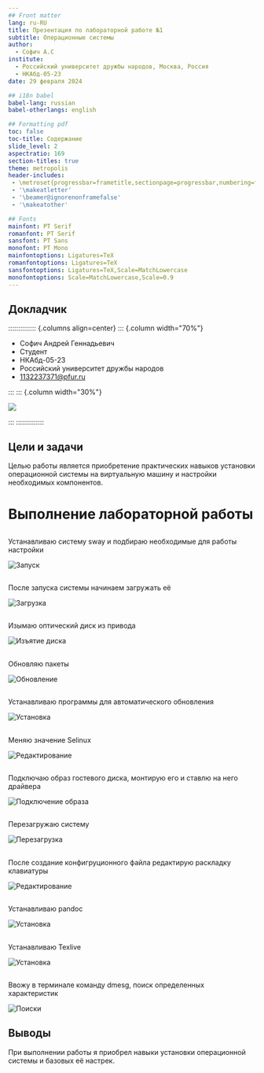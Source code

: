 ```yaml
---
## Front matter
lang: ru-RU
title: Презентация по лабораторной работе №1
subtitle: Операционные системы
author:
  - Софич А.С
institute:
  - Российский университет дружбы народов, Москва, Россия
  - НКАбд-05-23
date: 29 февраля 2024

## i18n babel
babel-lang: russian
babel-otherlangs: english

## Formatting pdf
toc: false
toc-title: Содержание
slide_level: 2
aspectratio: 169
section-titles: true
theme: metropolis
header-includes:
 - \metroset{progressbar=frametitle,sectionpage=progressbar,numbering=fraction}
 - '\makeatletter'
 - '\beamer@ignorenonframefalse'
 - '\makeatother'

## Fonts
mainfont: PT Serif
romanfont: PT Serif
sansfont: PT Sans
monofont: PT Mono
mainfontoptions: Ligatures=TeX
romanfontoptions: Ligatures=TeX
sansfontoptions: Ligatures=TeX,Scale=MatchLowercase
monofontoptions: Scale=MatchLowercase,Scale=0.9
---
```



## Докладчик

:::::::::::::: {.columns align=center}
::: {.column width="70%"}

  * Софич Андрей Геннадьевич
  * Студент
  * НКАбд-05-23
  * Российский университет дружбы народов
  * [1132237371@pfur.ru](mailto:1132237371@rudn.ru)

:::
::: {.column width="30%"}

![](./image/20.jpg)

:::
::::::::::::::


## Цели и задачи

Целью работы является приобретение практических навыков установки операционной системы на виртуальную машину и настройки необходимых компонентов.



# Выполнение лабораторной работы

## 

Устанавливаю систему sway и подбираю необходимые для работы настройки

![Запуск](image/1.png)

## 

После запуска системы начинаем загружать её 

![Загрузка](image/2.png)

## 

Изымаю оптический диск из привода

![Изъятие диска](image/3.png)

##

Обновляю пакеты 

![Обновление](image/4.png)

##

Устанавливаю программы для автоматического обновления 

![Установка](image/5.png)

##

Меняю значение Selinux

![Редактирование](image/6.png)

## 

Подключаю образ гостевого диска, монтирую его и ставлю на него драйвера

![Подключение образа](image/7.png)

##

Перезагружаю систему 

![Перезагрузка](image/8.png)

##

После создание конфигруционного файла редактирую раскладку клавиатуры

![Редактирование](image/9.png)

##

Устанавливаю pandoc

![Установка](image/10.png)

##

Устанавливаю Texlive

![Установка](image/11.png)

##

Ввожу в терминале команду dmesg, поиск определенных характеристик

![Поиски](image/12.png)

## Выводы

При выполнении работы я приобрел навыки установки операционной системы и базовых её настрек.
